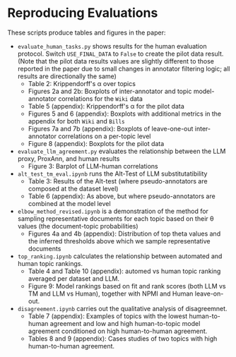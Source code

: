 # Reproducing Evaluations

These scripts produce tables and figures in the paper:

- `evaluate_human_tasks.py` shows results for the human evaluation protocol. Switch `USE_FINAL_DATA` to `False` to create the pilot data result. (Note that the pilot data results values are slightly different to those reported in the paper due to small changes in annotator filtering logic; all results are directionally the same)
  - Table 2: Krippendorff's α over topics
  - Figures 2a and 2b: Boxplots of inter-annotator and topic model-annotator correlations for the `Wiki` data
  - Table 5 (appendix): Krippendorff's α for the pilot data
  - Figures 5 and 6 (appendix): Boxplots with additional metrics in the appendix for both `Wiki` and `Bills`
  - Figures 7a and 7b (appendix): Boxplots of leave-one-out inter-annotator correlations on a per-topic level
  - Figure 8 (appendix): Boxplots for the pilot data
- `evaluate_llm_agreement.py` evaluates the relationship between the LLM proxy, ProxAnn, and human results
  - Figure 3: Barplot of LLM-human correlations
- `alt_test_tm_eval.ipynb` runs the Alt-Test of LLM substitutatibility
  - Table 3: Results of the Alt-test (where pseudo-annotators are composed at the dataset level)
  - Table 6 (appendix): As above, but where pseudo-annotators are combined at the model level
- `elbow_method_revised.ipynb` is a demonstration of the method for sampling representative documents for each topic based on their θ values (the document-topic probabilities)
  - Figures 4a and 4b (appendix): Distribution of top theta values and the inferred thresholds above which we sample representative documents
- `top_ranking.ipynb` calculates the relationship between automated and human topic rankings.
  - Table 4 and Table 10 (appendix): automed vs human topic ranking averaged per dataset and LLM.
  - Figure 9: Model rankings based on fit and rank scores (both LLM vs TM and LLM vs Human), together with NPMI and Human leave-on-out.
- `disagreement.ipynb` carries out the qualitative analysis of disagreemnet.
  - Table 7 (appendix): Examples of topics with the lowest human-to-human agreement and low and high human-to-topic model agreement conditioned on high human-to-human agreement.
  - Tables 8 and 9 (appendix): Cases studies of two topics with high human-to-human agreement.
